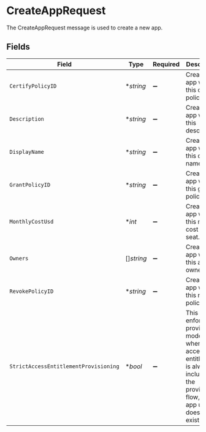 # CreateAppRequest

The CreateAppRequest message is used to create a new app.


## Fields

| Field                                                                                                                                          | Type                                                                                                                                           | Required                                                                                                                                       | Description                                                                                                                                    |
| ---------------------------------------------------------------------------------------------------------------------------------------------- | ---------------------------------------------------------------------------------------------------------------------------------------------- | ---------------------------------------------------------------------------------------------------------------------------------------------- | ---------------------------------------------------------------------------------------------------------------------------------------------- |
| `CertifyPolicyID`                                                                                                                              | **string*                                                                                                                                      | :heavy_minus_sign:                                                                                                                             | Creates the app with this certify policy.                                                                                                      |
| `Description`                                                                                                                                  | **string*                                                                                                                                      | :heavy_minus_sign:                                                                                                                             | Creates the app with this description.                                                                                                         |
| `DisplayName`                                                                                                                                  | **string*                                                                                                                                      | :heavy_minus_sign:                                                                                                                             | Creates the app with this display name.                                                                                                        |
| `GrantPolicyID`                                                                                                                                | **string*                                                                                                                                      | :heavy_minus_sign:                                                                                                                             | Creates the app with this grant policy.                                                                                                        |
| `MonthlyCostUsd`                                                                                                                               | **int*                                                                                                                                         | :heavy_minus_sign:                                                                                                                             | Creates the app with this monthly cost per seat.                                                                                               |
| `Owners`                                                                                                                                       | []*string*                                                                                                                                     | :heavy_minus_sign:                                                                                                                             | Creates the app with this array of owners.                                                                                                     |
| `RevokePolicyID`                                                                                                                               | **string*                                                                                                                                      | :heavy_minus_sign:                                                                                                                             | Creates the app with this revoke policy.                                                                                                       |
| `StrictAccessEntitlementProvisioning`                                                                                                          | **bool*                                                                                                                                        | :heavy_minus_sign:                                                                                                                             | This flag enforces a provisioning mode where the access entitlement is always included in the provisioning flow, if the app user doesn't exist |